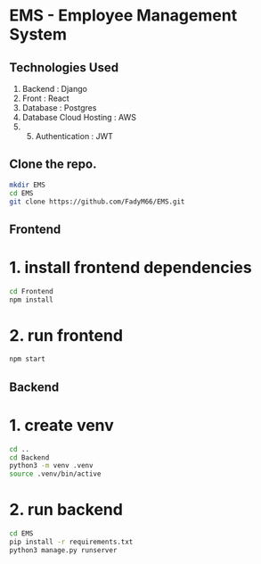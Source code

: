 # EMS - Employee Management System

## Technologies Used

1. Backend : Django
2. Front : React
3. Database : Postgres
4. Database Cloud Hosting : AWS
5. 5. Authentication : JWT

##  Clone the repo.

```bash
mkdir EMS
cd EMS
git clone https://github.com/FadyM66/EMS.git
```

## Frontend

# 1. install frontend dependencies
```bash
cd Frontend
npm install
```

# 2. run frontend
```bash
npm start
```


## Backend

# 1. create venv
```bash
cd ..
cd Backend
python3 -m venv .venv
source .venv/bin/active
```

# 2. run backend
```bash
cd EMS
pip install -r requirements.txt
python3 manage.py runserver
```
